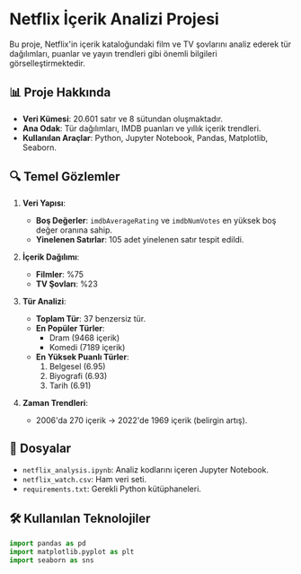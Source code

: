 # Netflix İçerik Analizi Projesi

Bu proje, Netflix'in içerik kataloğundaki film ve TV şovlarını analiz ederek tür dağılımları, puanlar ve yayın trendleri gibi önemli bilgileri görselleştirmektedir.

## 📊 Proje Hakkında
- **Veri Kümesi**: 20.601 satır ve 8 sütundan oluşmaktadır.
- **Ana Odak**: Tür dağılımları, IMDB puanları ve yıllık içerik trendleri.
- **Kullanılan Araçlar**: Python, Jupyter Notebook, Pandas, Matplotlib, Seaborn.

## 🔍 Temel Gözlemler
1. **Veri Yapısı**:
   - **Boş Değerler**: `imdbAverageRating` ve `imdbNumVotes` en yüksek boş değer oranına sahip.
   - **Yinelenen Satırlar**: 105 adet yinelenen satır tespit edildi.
   
2. **İçerik Dağılımı**:
   - **Filmler**: %75
   - **TV Şovları**: %23

3. **Tür Analizi**:
   - **Toplam Tür**: 37 benzersiz tür.
   - **En Popüler Türler**: 
     - Dram (9468 içerik)
     - Komedi (7189 içerik)
   - **En Yüksek Puanlı Türler**:
     1. Belgesel (6.95)
     2. Biyografi (6.93)
     3. Tarih (6.91)

4. **Zaman Trendleri**:
   - 2006'da 270 içerik → 2022'de 1969 içerik (belirgin artış).

## 📂 Dosyalar
- `netflix_analysis.ipynb`: Analiz kodlarını içeren Jupyter Notebook.
- `netflix_watch.csv`: Ham veri seti.
- `requirements.txt`: Gerekli Python kütüphaneleri.

## 🛠️ Kullanılan Teknolojiler
```python
import pandas as pd
import matplotlib.pyplot as plt
import seaborn as sns

